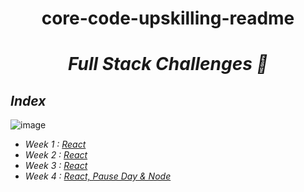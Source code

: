 <h1 align="center">core-code-upskilling-readme</h1>

*<h1 align="center"> Full Stack Challenges 🚀</h1>*

## _Index_

![image](https://img.shields.io/badge/React-20232A?style=for-the-badge&logo=react&logoColor=61DAFB)
- _Week 1 : [React](Weeks/Week1.md)_
- _Week 2 : [React](Weeks/Week2.md)_
- _Week 3 : [React](Weeks/Week3.md)_
- _Week 4 : [React, Pause Day & Node](Weeks/Week4.md)_
